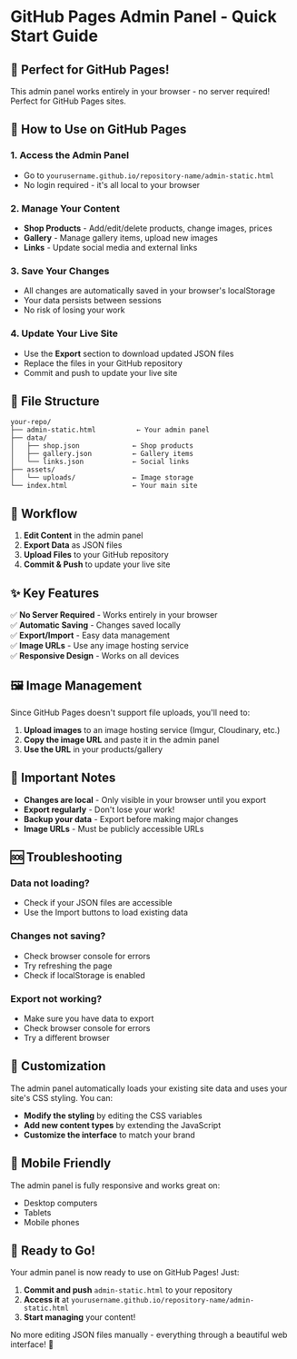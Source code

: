 # GitHub Pages Admin Panel - Quick Start Guide

## 🎯 **Perfect for GitHub Pages!**

This admin panel works entirely in your browser - no server required! Perfect for GitHub Pages sites.

## 🚀 **How to Use on GitHub Pages**

### 1. **Access the Admin Panel**
- Go to `yourusername.github.io/repository-name/admin-static.html`
- No login required - it's all local to your browser

### 2. **Manage Your Content**
- **Shop Products** - Add/edit/delete products, change images, prices
- **Gallery** - Manage gallery items, upload new images
- **Links** - Update social media and external links

### 3. **Save Your Changes**
- All changes are automatically saved in your browser's localStorage
- Your data persists between sessions
- No risk of losing your work

### 4. **Update Your Live Site**
- Use the **Export** section to download updated JSON files
- Replace the files in your GitHub repository
- Commit and push to update your live site

## 📁 **File Structure**

```
your-repo/
├── admin-static.html          ← Your admin panel
├── data/
│   ├── shop.json             ← Shop products
│   ├── gallery.json          ← Gallery items
│   └── links.json            ← Social links
├── assets/
│   └── uploads/              ← Image storage
└── index.html                ← Your main site
```

## 🔄 **Workflow**

1. **Edit Content** in the admin panel
2. **Export Data** as JSON files
3. **Upload Files** to your GitHub repository
4. **Commit & Push** to update your live site

## ✨ **Key Features**

✅ **No Server Required** - Works entirely in your browser  
✅ **Automatic Saving** - Changes saved locally  
✅ **Export/Import** - Easy data management  
✅ **Image URLs** - Use any image hosting service  
✅ **Responsive Design** - Works on all devices  

## 🖼️ **Image Management**

Since GitHub Pages doesn't support file uploads, you'll need to:

1. **Upload images** to an image hosting service (Imgur, Cloudinary, etc.)
2. **Copy the image URL** and paste it in the admin panel
3. **Use the URL** in your products/gallery

## 🚨 **Important Notes**

- **Changes are local** - Only visible in your browser until you export
- **Export regularly** - Don't lose your work!
- **Backup your data** - Export before making major changes
- **Image URLs** - Must be publicly accessible URLs

## 🆘 **Troubleshooting**

### **Data not loading?**
- Check if your JSON files are accessible
- Use the Import buttons to load existing data

### **Changes not saving?**
- Check browser console for errors
- Try refreshing the page
- Check if localStorage is enabled

### **Export not working?**
- Make sure you have data to export
- Check browser console for errors
- Try a different browser

## 🔧 **Customization**

The admin panel automatically loads your existing site data and uses your site's CSS styling. You can:

- **Modify the styling** by editing the CSS variables
- **Add new content types** by extending the JavaScript
- **Customize the interface** to match your brand

## 📱 **Mobile Friendly**

The admin panel is fully responsive and works great on:
- Desktop computers
- Tablets
- Mobile phones

## 🎉 **Ready to Go!**

Your admin panel is now ready to use on GitHub Pages! Just:

1. **Commit and push** `admin-static.html` to your repository
2. **Access it** at `yourusername.github.io/repository-name/admin-static.html`
3. **Start managing** your content!

No more editing JSON files manually - everything through a beautiful web interface! 🚀
